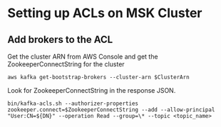 # Setting up ACLs on MSK Cluster

## Add brokers to the ACL

Get the cluster ARN from AWS Console and get the ZookeeperConnectString for the cluster

```
aws kafka get-bootstrap-brokers --cluster-arn $ClusterArn
```

Look for ZookeeperConnectString in the response JSON.

```
bin/kafka-acls.sh --authorizer-properties zookeeper.connect=$ZookeeperConnectString --add --allow-principal "User:CN=${DN}" --operation Read --group=\* --topic <topic_name>
```
